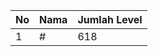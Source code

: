 | No | Nama            | Jumlah Level |
|----|-----------------|--------------|
| 1  | #    |    618        |
